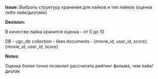 **Issue:**
Выбрать структуру хранения для лайков
и тип лайков (оценка либо лайк/дизлайк)

**Decision:**

В качестве лайка хранится оценка - от 0 до 10

DB - ugc_db
collection - likes
documents - {movie_id, user_id, score},
           {movie_id, user_id, score}

**Notes:**

Оценка более точно позволит рассчитать рейтинг фильма, чем лайк/дизлак
